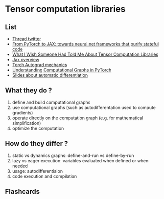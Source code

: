 # Tensor computation libraries

## List

- [Thread twitter](https://twitter.com/kimbochen/status/1426941414433193986)
- [From PyTorch to JAX: towards neural net frameworks that purify stateful code](https://sjmielke.com/jax-purify.htm)
- [What I Wish Someone Had Told Me About Tensor Computation Libraries](https://www.georgeho.org/tensor-computation-libraries/)
- [Jax overview](http://alexminnaar.com/2020/08/15/jax-overview.html)
- [Torch Autograd mechanics](https://pytorch.org/docs/stable/notes/autograd.html)
- [Understanding Computational Graphs in PyTorch](https://jdhao.github.io/2017/11/12/pytorch-computation-graph/)
- [Slides about automatic differentiation](https://www.cs.toronto.edu/~rgrosse/courses/csc321_2018/slides/lec10.pdf)

## What they do ?

1. define and build computational graphs
2. use computational graphs (such as autodifferentation used to compute gradients)
3. operate directly on the computation graph (e.g. for mathematical simplification)
4. optimize the computation

## How do they differ ?

1. static vs dynamics graphs: define-and-run vs define-by-run
2. lazy vs eager execution: variables evaluated when defined or when needed
3. usage: autodifferentiaion
4. code execution and compilation

## Flashcards